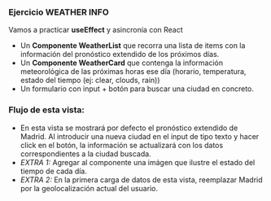 ### Ejercicio WEATHER INFO 

Vamos a practicar **useEffect** y asincronía con React

- Un **Componente WeatherList** que recorra una lista de items con la información del pronóstico extendido de los próximos días. 
- Un **Componente WeatherCard** que contenga la información meteorológica de las próximas horas ese día (horario, temperatura, estado del tiempo (ej: clear, clouds, rain))
- Un formulario con input + botón para buscar una ciudad en concreto.

### Flujo de esta vista: 
- En esta vista se mostrará por defecto el pronóstico extendido de Madrid. Al introducir una nueva ciudad en el input de tipo texto y hacer click en el botón, la información se actualizará con los datos correspondientes a la ciudad buscada. 
- *EXTRA 1:* Agregar al componente una imágen que ilustre el estado del tiempo de cada día.
- *EXTRA 2:* En la primera carga de datos de esta vista, reemplazar Madrid por la geolocalización actual del usuario. 
